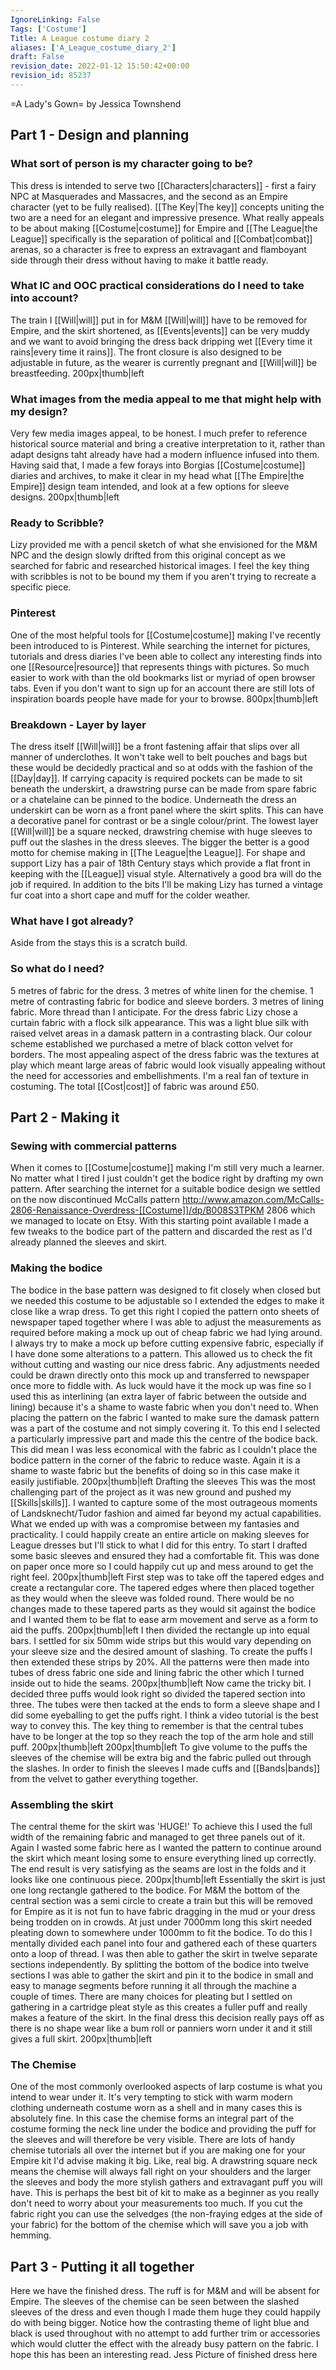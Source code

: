 ```yaml
---
IgnoreLinking: False
Tags: ['Costume']
Title: A League costume diary 2
aliases: ['A_League_costume_diary_2']
draft: False
revision_date: 2022-01-12 15:50:42+00:00
revision_id: 85237
---
```


=A Lady's Gown=
by Jessica Townshend
## Part 1 - Design and planning
### What sort of person is my character going to be?
This dress is intended to serve two [[Characters|characters]] - first a fairy NPC at Masquerades and Massacres, and the second as an Empire character (yet to be fully realised). [[The Key|The key]] concepts uniting the two are a need for an elegant and impressive presence. What really appeals to be about making [[Costume|costume]] for Empire and [[The League|the League]] specifically is the separation of political and [[Combat|combat]] arenas, so a character is free to express an extravagant and flamboyant side through their dress without having to make it battle ready.
### What IC and OOC practical considerations do I need to take into account?
The train I [[Will|will]] put in for M&M [[Will|will]] have to be removed for Empire, and the skirt shortened, as [[Events|events]] can be very muddy and we want to avoid bringing the dress back dripping wet [[Every time it rains|every time it rains]]. The front closure is also designed to be adjustable in future, as the wearer is currently pregnant and [[Will|will]] be breastfeeding. 
200px|thumb|left
### What images from the media appeal to me that might help with my design?
Very few media images appeal, to be honest. I much prefer to reference historical source material and bring a creative interpretation to it, rather than adapt designs taht already have had a modern influence infused into them. Having said that,  I made a few forays into Borgias [[Costume|costume]] diaries and archives, to make it clear in my head what [[The Empire|the Empire]] design team intended, and look at a few options for sleeve designs. 
200px|thumb|left
### Ready to Scribble?
Lizy provided me with a pencil sketch of what she envisioned for the M&M NPC and the design slowly drifted from this original concept as we searched for fabric and researched historical images. I feel the key thing with scribbles is not to be bound my them if you aren't trying to recreate a specific piece.
### Pinterest
One of the most helpful tools for [[Costume|costume]] making I've recently been introduced to is Pinterest. While searching the internet for pictures, tutorials and dress diaries I've been able to collect any interesting finds into one [[Resource|resource]] that represents things with pictures. So much easier to work with than the old bookmarks list or myriad of open browser tabs. Even if you don't want to sign up for an account there are still lots of inspiration boards people have made for your to browse. 
800px|thumb|left
### Breakdown - Layer by layer
The dress itself [[Will|will]] be a front fastening affair that slips over all manner of underclothes. It won't take well to belt pouches and bags but these would be decidedly practical and so at odds with the fashion of the [[Day|day]]. If carrying capacity is required pockets can be made to sit beneath the underskirt, a drawstring purse can be made from spare fabric or a chatelaine can be pinned to the bodice.
Underneath the dress an underskirt can be worn as a front panel where the skirt splits. This can have a decorative panel for contrast or be a single colour/print.
The lowest layer [[Will|will]] be a square necked, drawstring chemise with huge sleeves to puff out the slashes in the dress sleeves. The bigger the better is a good motto for chemise making in [[The League|the League]].
For shape and support Lizy has a pair of 18th Century stays which provide a flat front in keeping with the [[League]] visual style. Alternatively a good bra will do the job if required.
In addition to the bits I'll be making Lizy has turned a vintage fur coat into a short cape and muff for the colder weather.
### What have I got already?
Aside from the stays this is a scratch build.
### So what do I need?
5 metres of fabric for the dress. 3 metres of white linen for the chemise. 1 metre of contrasting fabric for bodice and sleeve borders. 3 metres of lining fabric. More thread than I anticipate.
For the dress fabric Lizy chose a curtain fabric with a flock silk appearance. This was a light blue silk with raised velvet areas in a damask pattern in a contrasting black. Our colour scheme established we purchased a metre of black cotton velvet for borders. The most appealing aspect of the dress fabric was the textures at play which meant large areas of fabric would look visually appealing without the need for accessories and embellishments. I'm a real fan of texture in costuming.
The total [[Cost|cost]] of fabric was around £50.
## Part 2 - Making it
### Sewing with commercial patterns
When it comes to [[Costume|costume]] making I'm still very much a learner. No matter what I tired I just couldn't get the bodice right by drafting my own pattern. After searching the internet for a suitable bodice design we settled on the now discontinued McCalls pattern http://www.amazon.com/McCalls-2806-Renaissance-Overdress-[[Costume]]/dp/B008S3TPKM 2806 which we managed to locate on Etsy. With this starting point available I made a few tweaks to the bodice part of the pattern and discarded the rest as I'd already planned the sleeves and skirt.
### Making the bodice
The bodice in the base pattern was designed to fit closely when closed but we needed this costume to be adjustable so I extended the edges to make it close like a wrap dress. To get this right I copied the pattern onto sheets of newspaper taped together where I was able to adjust the measurements as required before making a mock up out of cheap fabric we had lying around.
I always try to make a mock up before cutting expensive fabric, especially if I have done some alterations to a pattern. This allowed us to check the fit without cutting and wasting our nice dress fabric. Any adjustments needed could be drawn directly onto this mock up and transferred to newspaper once more to fiddle with. As luck would have it the mock up was fine so I used this as interlining (an extra layer of fabric between the outside and lining) because it's a shame to waste fabric when you don't need to.
When placing the pattern on the fabric I wanted to make sure the damask pattern was a part of the costume and not simply covering it. To this end I selected a particularly impressive part and made this the centre of the bodice back. This did mean I was less economical with the fabric as I couldn't place the bodice pattern in the corner of the fabric to reduce waste. Again it is a shame to waste fabric but the benefits of doing so in this case make it easily justifiable.
200px|thumb|left
Drafting the sleeves
This was the most challenging part of the project as it was new ground and pushed my [[Skills|skills]]. I wanted to capture some of the most outrageous moments of Landsknecht/Tudor fashion and aimed far beyond my actual capabilities. What we ended up with was a compromise between my fantasies and practicality. I could happily create an entire article on making sleeves for League dresses but I'll stick to what I did for this entry.
To start I drafted some basic sleeves and ensured they had a comfortable fit. This was done on paper once more so I could happily cut up and mess around to get the right feel. 
200px|thumb|left
First step was to take off the tapered edges and create a rectangular core. The tapered edges where then placed together as they would when the sleeve was folded round. There would be no changes made to these tapered parts as they would sit against the bodice and I wanted them to be flat to ease arm movement and serve as a form to aid the puffs.
200px|thumb|left
I then divided the rectangle up into equal bars. I settled for six 50mm wide strips but this would vary depending on your sleeve size and the desired amount of slashing. To create the puffs I then extended these strips by 20%. All the patterns were then made into tubes of dress fabric one side and lining fabric the other which I turned inside out to hide the seams.
200px|thumb|left
Now came the tricky bit. I decided three puffs would look right so divided the tapered section into three. The tubes were then tacked at the ends to form a sleeve shape and I did some eyeballing to get the puffs right. I think a video tutorial is the best way to convey this. The key thing to remember is that the central tubes have to be longer at the top so they reach the top of the arm hole and still puff.
200px|thumb|left
200px|thumb|left
To give volume to the puffs the sleeves of the chemise will be extra big and the fabric pulled out through the slashes. In order to finish the sleeves I made cuffs and [[Bands|bands]] from the velvet to gather everything together.
### Assembling the skirt
The central theme for the skirt was 'HUGE!' To achieve this I used the full width of the remaining fabric and managed to get three panels out of it. Again I wasted some fabric here as I wanted the pattern to continue around the skirt which meant losing some to ensure everything lined up correctly. The end result is very satisfying as the seams are lost in the folds and it looks like one continuous piece.
200px|thumb|left
Essentially the skirt is just one long rectangle gathered to the bodice. For M&M the bottom of the central section was a semi circle to create a train but this will be removed for Empire as it is not fun to have fabric dragging in the mud or your dress being trodden on in crowds. 
At just under 7000mm long this skirt needed pleating down to somewhere under 1000mm to fit the bodice. To do this I mentally divided each panel into four and gathered each of these quarters onto a loop of thread. I was then able to gather the skirt in twelve separate sections independently. By splitting the bottom of the bodice into twelve sections I was able to gather the skirt and pin it to the bodice in small and easy to manage segments before running it all through the machine a couple of times. 
There are many choices for pleating but I settled on gathering in a cartridge pleat style as this creates a fuller puff and really makes a feature of the skirt. In the final dress this decision really pays off as there is no shape wear like a bum roll or panniers worn under it and it still gives a full skirt.
200px|thumb|left
### The Chemise
One of the most commonly overlooked aspects of larp costume is what you intend to wear under it. It's very tempting to stick with warm modern clothing underneath costume worn as a shell and in many cases this is absolutely fine. In this case the chemise forms an integral part of the costume forming the neck line under the bodice and providing the puff for the sleeves and will therefore be very visible. 
There are lots of handy chemise tutorials all over the internet but if you are making one for your Empire kit I'd advise making it big. Like, real big. A drawstring square neck means the chemise will always fall right on your shoulders and the larger the sleeves and body the more stylish gathers and extravagant puff you will have. This is perhaps the best bit of kit to make as a beginner as you really don't need to worry about your measurements too much. If you cut the fabric right you can use the selvedges (the non-fraying edges at the side of your fabric) for the bottom of the chemise which will save you a job with hemming.
## Part 3 - Putting it all together
Here we have the finished dress. The ruff is for M&M and will be absent for Empire. The sleeves of the chemise can be seen between the slashed sleeves of the dress and even though I made them huge they could happily do with being bigger. Notice how the contrasting theme of light blue and black is used throughout with no attempt to add further trim or accessories which would clutter the effect with the already busy pattern on the fabric.
I hope this has been an interesting read.
Jess
Picture of finished dress here